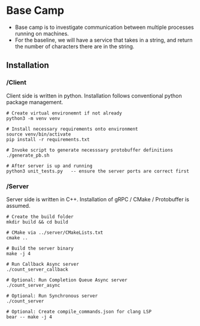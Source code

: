 # Base Camp

- Base camp is to investigate communication between multiple processes running on machines.
- For the baseline, we will have a service that takes in a string, and return the number of characters there are in the string.

## Installation

### /Client
Client side is written in python. 
Installation follows conventional python package management. 

```
# Create virtual environemnt if not already
python3 -m venv venv

# Install necessary requirements onto environment
source venv/bin/activate
pip install -r requirements.txt

# Invoke script to generate necesssary protobuffer definitions
./generate_pb.sh

# After server is up and running
python3 unit_tests.py   -- ensure the server ports are correct first

```

### /Server
Server side is written in C++.
Installation of gRPC / CMake / Protobuffer is assumed.

```
# Create the build folder 
mkdir build && cd build

# CMake via ../server/CMakeLists.txt
cmake ..

# Build the server binary
make -j 4

# Run Callback Async server
./count_server_callback

# Optional: Run Completion Queue Async server
./count_server_async

# Optional: Run Synchronous server
./count_server

# Optional: Create compile_commands.json for clang LSP
bear -- make -j 4
```
